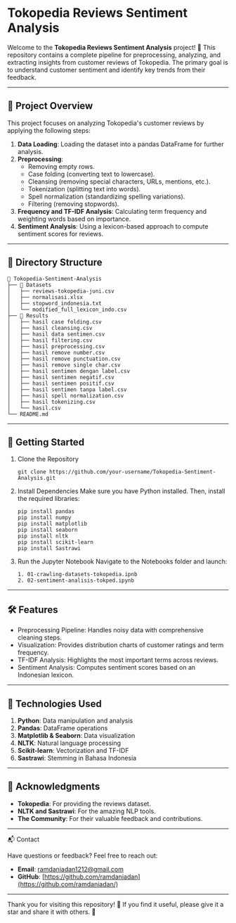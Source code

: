 # Tokopedia Reviews Sentiment Analysis

Welcome to the **Tokopedia Reviews Sentiment Analysis** project! 🎉 This repository contains a complete pipeline for preprocessing, analyzing, and extracting insights from customer reviews of Tokopedia. The primary goal is to understand customer sentiment and identify key trends from their feedback.

---

## 📖 **Project Overview**

This project focuses on analyzing Tokopedia's customer reviews by applying the following steps:

1. **Data Loading**: Loading the dataset into a pandas DataFrame for further analysis.
2. **Preprocessing**:
   - Removing empty rows.
   - Case folding (converting text to lowercase).
   - Cleansing (removing special characters, URLs, mentions, etc.).
   - Tokenization (splitting text into words).
   - Spell normalization (standardizing spelling variations).
   - Filtering (removing stopwords).
3. **Frequency and TF-IDF Analysis**: Calculating term frequency and weighting words based on importance.
4. **Sentiment Analysis**: Using a lexicon-based approach to compute sentiment scores for reviews.

---

## 📂 **Directory Structure**

```plaintext
📁 Tokopedia-Sentiment-Analysis
├── 📂 Datasets
│   ├── reviews-tokopedia-juni.csv
│   ├── normalisasi.xlsx
│   ├── stopword_indonesia.txt
│   └── modified_full_lexicon_indo.csv
├── 📂 Results
│   ├── hasil case folding.csv
│   ├── hasil cleansing.csv
│   ├── hasil data sentimen.csv
│   ├── hasil filtering.csv
│   ├── hasil preprocessing.csv
│   ├── hasil remove number.csv
│   ├── hasil remove punctuation.csv
│   ├── hasil remove single char.csv
│   ├── hasil sentimen dengan label.csv
│   ├── hasil sentimen negatif.csv
│   ├── hasil sentimen positif.csv
│   ├── hasil sentimen tanpa label.csv
│   ├── hasil spell normalization.csv
│   ├── hasil tokenizing.csv
│   └── hasil.csv
└── README.md
```

---

## 🚀 Getting Started

1. Clone the Repository
   ```plaintext
   git clone https://github.com/your-username/Tokopedia-Sentiment-Analysis.git
   ```
2. Install Dependencies
   Make sure you have Python installed. Then, install the required libraries:
   ```plaintext
   pip install pandas
   pip install numpy
   pip install matplotlib
   pip install seaborn
   pip install nltk
   pip install scikit-learn
   pip install Sastrawi
   ```
3. Run the Jupyter Notebook
   Navigate to the Notebooks folder and launch:
   ```plaintext
   1. 01-crawling-datasets-tokopedia.ipnb
   2. 02-sentiment-analisis-tokped.ipynb
   ```

---

## 🛠️ Features

- Preprocessing Pipeline: Handles noisy data with comprehensive cleaning steps.
- Visualization: Provides distribution charts of customer ratings and term frequency.
- TF-IDF Analysis: Highlights the most important terms across reviews.
- Sentiment Analysis: Computes sentiment scores based on an Indonesian lexicon.

---

## 📘 Technologies Used

1. **Python**: Data manipulation and analysis
2. **Pandas**: DataFrame operations
3. **Matplotlib & Seaborn**: Data visualization
4. **NLTK**: Natural language processing
5. **Scikit-learn**: Vectorization and TF-IDF
6. **Sastrawi**: Stemming in Bahasa Indonesia

---

## 🙏 Acknowledgments

- **Tokopedia**: For providing the reviews dataset.
- **NLTK and Sastrawi**: For the amazing NLP tools.
- **The Community**: For their valuable feedback and contributions.

---

📬 Contact

Have questions or feedback? Feel free to reach out:
- **Email**: ramdaniadan1212@gmail.com
- **GitHub**: [https://github.com/ramdaniadan](https://github.com/ramdaniadan/)

---

Thank you for visiting this repository! 🌟 If you find it useful, please give it a star and share it with others. 🙌
